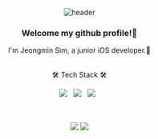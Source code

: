 <div align="center">

![header](https://capsule-render.vercel.app/api?type=rounded&color=auto&height=300&section=header&text=Min's%20iOSWorld&fontSize=90)

  
### Welcome my github profile!👋

I'm Jeongmin Sim, a junior iOS developer.🌱
</br>
</br>

🛠️ Tech Stack 🛠 </br>

<img src="https://img.shields.io/badge/iOS-000000?style=flat-square&logo=Apple&logoColor=white"> &nbsp;
<img src="https://img.shields.io/badge/Swift-FB983C?style=flat-square&logo=Swift&logoColor=white"> &nbsp;
<img src="https://img.shields.io/badge/Github-000000?style=flat-square&logo=Github&logoColor=white"> &nbsp;

</br>
</br>
<img src="https://img.shields.io/badge/Tech%20Blog-11B48A?style=flat-square&logo=Vimeo&logoColor=white&link=https://miniworld-ios.tistory.com/">
<img src="https://img.shields.io/badge/Gmail-FFFFFF?style=flat-square&logo=Gmail&logoColor=red&link=jeong0983@gmail.com">
</div>


<!--
**Miniworld-ios/Miniworld-ios** is a ✨ _special_ ✨ repository because its `README.md` (this file) appears on your GitHub profile.

Here are some ideas to get you started:

- 🔭 I’m currently working on ...
- 🌱 I’m currently learning ...
- 👯 I’m looking to collaborate on ...
- 🤔 I’m looking for help with ...
- 💬 Ask me about ...
- 📫 How to reach me: ...
- 😄 Pronouns: ...
- ⚡ Fun fact: ...
-->
